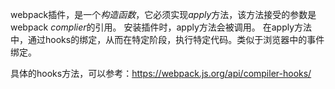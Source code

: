 
webpack插件，是一个*构造函数*，它必须实现*apply*方法，该方法接受的参数是 webpack *complier*的引用。
安装插件时，apply方法会被调用。
在apply方法中，通过hooks的绑定，从而在特定阶段，执行特定代码。类似于浏览器中的事件绑定。

具体的hooks方法，可以参考：https://webpack.js.org/api/compiler-hooks/
